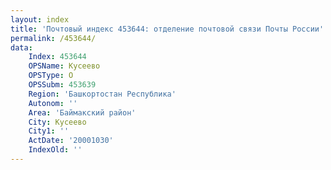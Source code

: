 ```yaml
---
layout: index
title: 'Почтовый индекс 453644: отделение почтовой связи Почты России'
permalink: /453644/
data:
    Index: 453644
    OPSName: Кусеево
    OPSType: О
    OPSSubm: 453639
    Region: 'Башкортостан Республика'
    Autonom: ''
    Area: 'Баймакский район'
    City: Кусеево
    City1: ''
    ActDate: '20001030'
    IndexOld: ''
---
```

